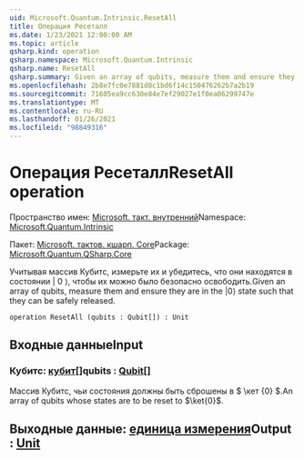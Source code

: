 ```yaml
---
uid: Microsoft.Quantum.Intrinsic.ResetAll
title: Операция Ресеталл
ms.date: 1/23/2021 12:00:00 AM
ms.topic: article
qsharp.kind: operation
qsharp.namespace: Microsoft.Quantum.Intrinsic
qsharp.name: ResetAll
qsharp.summary: Given an array of qubits, measure them and ensure they are in the |0⟩ state such that they can be safely released.
ms.openlocfilehash: 2b8e7fc0e7881d8c1bd6f14c150476262b7a2b19
ms.sourcegitcommit: 71605ea9cc630e84e7ef29027e1f0ea06299747e
ms.translationtype: MT
ms.contentlocale: ru-RU
ms.lasthandoff: 01/26/2021
ms.locfileid: "98849316"
---
```

# <a name="resetall-operation"></a><span data-ttu-id="2bddf-102">Операция Ресеталл</span><span class="sxs-lookup"><span data-stu-id="2bddf-102">ResetAll operation</span></span>

<span data-ttu-id="2bddf-103">Пространство имен: [Microsoft. такт. внутренний](xref:Microsoft.Quantum.Intrinsic)</span><span class="sxs-lookup"><span data-stu-id="2bddf-103">Namespace: [Microsoft.Quantum.Intrinsic](xref:Microsoft.Quantum.Intrinsic)</span></span>

<span data-ttu-id="2bddf-104">Пакет: [Microsoft. тактов. кшарп. Core](https://nuget.org/packages/Microsoft.Quantum.QSharp.Core)</span><span class="sxs-lookup"><span data-stu-id="2bddf-104">Package: [Microsoft.Quantum.QSharp.Core](https://nuget.org/packages/Microsoft.Quantum.QSharp.Core)</span></span>


<span data-ttu-id="2bddf-105">Учитывая массив Кубитс, измерьте их и убедитесь, что они находятся в состоянии | 0 ⟩, чтобы их можно было безопасно освободить.</span><span class="sxs-lookup"><span data-stu-id="2bddf-105">Given an array of qubits, measure them and ensure they are in the |0⟩ state such that they can be safely released.</span></span>

```qsharp
operation ResetAll (qubits : Qubit[]) : Unit
```


## <a name="input"></a><span data-ttu-id="2bddf-106">Входные данные</span><span class="sxs-lookup"><span data-stu-id="2bddf-106">Input</span></span>

### <a name="qubits--qubit"></a><span data-ttu-id="2bddf-107">Кубитс: [кубит](xref:microsoft.quantum.lang-ref.qubit)[]</span><span class="sxs-lookup"><span data-stu-id="2bddf-107">qubits : [Qubit](xref:microsoft.quantum.lang-ref.qubit)[]</span></span>

<span data-ttu-id="2bddf-108">Массив Кубитс, чьи состояния должны быть сброшены в $ \кет {0} $.</span><span class="sxs-lookup"><span data-stu-id="2bddf-108">An array of qubits whose states are to be reset to $\ket{0}$.</span></span>



## <a name="output--unit"></a><span data-ttu-id="2bddf-109">Выходные данные: [единица измерения](xref:microsoft.quantum.lang-ref.unit)</span><span class="sxs-lookup"><span data-stu-id="2bddf-109">Output : [Unit](xref:microsoft.quantum.lang-ref.unit)</span></span>

